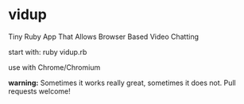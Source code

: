 vidup
=====

Tiny Ruby App That Allows Browser Based Video Chatting

start with: ruby vidup.rb

use with Chrome/Chromium

**warning:** Sometimes it works really great, sometimes it does not. Pull requests welcome!
